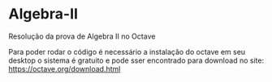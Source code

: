# Algebra-II
Resolução da prova de Algebra II no Octave 

Para poder rodar o código é necessário a instalação do octave em seu desktop
o sistema é gratuito e pode sser encontrado para download no site: https://octave.org/download.html

